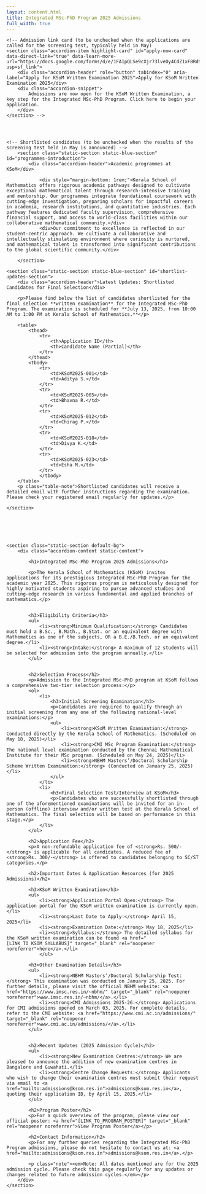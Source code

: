 ```yaml
---
layout: content.html
title: Integrated MSc-PhD Program 2025 Admissions
full_width: true
---
```


<div class="main-full-width" id="main-content-start">


    <!-- Admission link card (to be unchecked when the applications are called for the screening test, typically held in May) 
    <section class="accordion-item highlight-card" id="apply-now-card" data-direct-link="true" data-learn-more-url="https://docs.google.com/forms/d/e/1FAIpQLSe9cXjr73lveOy4CdZ1xFBRdSdohbxpSI9YM4U_JxLlhneNzQ/viewform?usp=sf_link">
        <div class="accordion-header" role="button" tabindex="0" aria-label="Apply for KSoM Written Examination 2025">Apply for KSoM Written Examination 2025</div>
        <div class="accordion-snippet">
            Admissions are now open for the KSoM Written Examination, a key step for the Integrated MSc-PhD Program. Click here to begin your application.
        </div>
    </section> -->


    

    <!-- Shortlisted candidates (to be unchecked when the results of the screening test held in May is announced) -->
        <section class="static-section static-blue-section" id="programmes-introduction">
            <div class="accordion-header">Academic programmes at KSoM</div>
            
                <div style="margin-bottom: 1rem;">Kerala School of Mathematics offers rigorous academic pathways designed to cultivate exceptional mathematical talent through research-intensive training and mentorship. Our programmes integrate foundational coursework with cutting-edge investigation, preparing scholars for impactful careers in academia, research institutions, and quantitative industries. Each pathway features dedicated faculty supervision, comprehensive financial support, and access to world-class facilities within our collaborative mathematical community.</div>
                <div>Our commitment to excellence is reflected in our student-centric approach. We cultivate a collaborative and intellectually stimulating environment where curiosity is nurtured, and mathematical talent is transformed into significant contributions to the global scientific community.</div>
    
        </section>
    
    <section class="static-section static-blue-section" id="shortlist-updates-section">
        <div class="accordion-header">Latest Updates: Shortlisted Candidates for Final Selection</div>
        
        <p>Please find below the list of candidates shortlisted for the final selection **written examination** for the Integrated MSc-PhD Program. The examination is scheduled for **July 13, 2025, from 10:00 AM to 1:00 PM at Kerala School of Mathematics.**</p>
        
        <table>
            <thead>
                <tr>
                    <th>Application ID</th>
                    <th>Candidate Name (Partial)</th>
                </tr>
            </thead>
            <tbody>
                <tr>
                    <td>KSoM2025-001</td>
                    <td>Aditya S.</td>
                </tr>
                <tr>
                    <td>KSoM2025-005</td>
                    <td>Bhavna R.</td>
                </tr>
                <tr>
                    <td>KSoM2025-012</td>
                    <td>Chirag P.</td>
                </tr>
                <tr>
                    <td>KSoM2025-018</td>
                    <td>Divya K.</td>
                </tr>
                <tr>
                    <td>KSoM2025-023</td>
                    <td>Esha M.</td>
                </tr>
                </tbody>
        </table>
        <p class="table-note">Shortlisted candidates will receive a detailed email with further instructions regarding the examination. Please check your registered email regularly for updates.</p>
    
    </section>





    
    <section class="static-section default-bg">
        <div class="accordion-content static-content">
        
            <h1>Integrated MSc-PhD Program 2025 Admissions</h1>

            <p>The Kerala School of Mathematics (KSoM) invites applications for its prestigious Integrated MSc-PhD Program for the academic year 2025. This rigorous program is meticulously designed for highly motivated students aspiring to pursue advanced studies and cutting-edge research in various fundamental and applied branches of mathematics.</p>
            

            <h3>Eligibility Criteria</h3>
            <ul>
                <li><strong>Minimum Qualification:</strong> Candidates must hold a B.Sc., B.Math., B.Stat. or an equivalent degree with Mathematics as one of the subjects, OR a B.E./B.Tech. or an equivalent degree.</li>
                <li><strong>Intake:</strong> A maximum of 12 students will be selected for admission into the program annually.</li>
            </ul>


            <h2>Selection Process</h2>
            <p>Admission to the Integrated MSc-PhD program at KSoM follows a comprehensive two-tier selection process:</p>
            <ol>
                <li>
                    <h3>Initial Screening Examination</h3>
                    <p>Candidates are required to qualify through an initial screening from any one of the following national-level examinations:</p>
                    <ul>
                        <li><strong>KSoM Written Examination:</strong> Conducted directly by the Kerala School of Mathematics. (Scheduled on May 18, 2025)</li>
                        <li><strong>CMI MSc Program Examination:</strong> The national level examination conducted by the Chennai Mathematical Institute for their MSc program. (Scheduled on May 24, 2025)</li>
                        <li><strong>NBHM Masters’/Doctoral Scholarship Scheme Written Examination:</strong> (Conducted on January 25, 2025)</li>
                    </ul>
                </li>
                <li>
                    <h3>Final Selection Test/Interview at KSoM</h3>
                    <p>Candidates who are successfully shortlisted through one of the aforementioned examinations will be invited for an in-person (offline) interview and/or written test at the Kerala School of Mathematics. The final selection will be based on performance in this stage.</p>
                </li>
            </ol>

            <h2>Application Fee</h2>
            <p>A non-refundable application fee of <strong>Rs. 500/-</strong> is applicable for all candidates. A reduced fee of <strong>Rs. 300/-</strong> is offered to candidates belonging to SC/ST categories.</p>

            <h2>Important Dates & Application Resources (for 2025 Admissions)</h2>

            <h3>KSoM Written Examination</h3>
            <ul>
                <li><strong>Application Portal Open:</strong> The application portal for the KSoM written examination is currently open.</li>
                <li><strong>Last Date to Apply:</strong> April 15, 2025</li>
                <li><strong>Examination Date:</strong> May 18, 2025</li>
                <li><strong>Syllabus:</strong> The detailed syllabus for the KSoM written examination can be found <a href="[LINK_TO_KSOM_SYLLABUS]" target="_blank" rel="noopener noreferrer">here</a>.</li>
                </ul>

            <h3>Other Examination Details</h3>
            <ul>
                <li><strong>NBHM Masters’/Doctoral Scholarship Test:</strong> This examination was conducted on January 25, 2025. For further details, please visit the official NBHM website: <a href="https://www.imsc.res.in/~nbhm/" target="_blank" rel="noopener noreferrer">www.imsc.res.in/~nbhm/</a>.</li>
                <li><strong>CMI Admissions 2025-26:</strong> Applications for CMI admissions opened on March 03, 2025. For complete details, refer to the CMI website: <a href="https://www.cmi.ac.in/admissions/" target="_blank" rel="noopener noreferrer">www.cmi.ac.in/admissions/</a>.</li>
            </ul>

            
            <h2>Recent Updates (2025 Admission Cycle)</h2>
            <ul>
                <li><strong>New Examination Centres:</strong> We are pleased to announce the addition of new examination centres in Bangalore and Guwahati.</li>
                <li><strong>Centre Change Requests:</strong> Applicants who wish to change their examination centres must submit their request via email to <a href="mailto:admissions@ksom.res.in">admissions@ksom.res.in</a>, quoting their application ID, by April 15, 2025.</li>
            </ul>

            <h2>Program Poster</h2>
            <p>For a quick overview of the program, please view our official poster: <a href="[LINK_TO_PROGRAM_POSTER]" target="_blank" rel="noopener noreferrer">View Program Poster</a></p>

            <h2>Contact Information</h2>
            <p>For any further queries regarding the Integrated MSc-PhD Program admissions, please do not hesitate to contact us at: <a href="mailto:admissions@ksom.res.in">admissions@ksom.res.in</a>.</p>
            
            <p class="note"><em>Note: All dates mentioned are for the 2025 admission cycle. Please check this page regularly for any updates or changes related to future admission cycles.</em></p>
        </div>
    </section>

</div>
